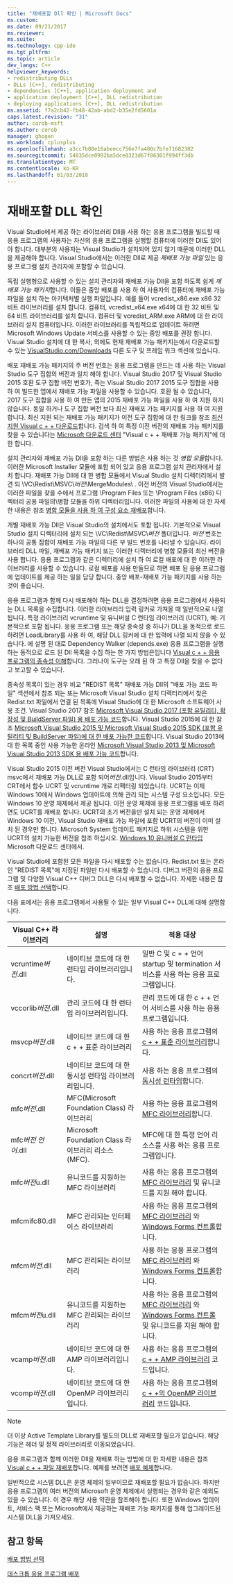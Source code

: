 ```yaml
---
title: "재배포할 Dll 확인 | Microsoft Docs"
ms.custom: 
ms.date: 09/21/2017
ms.reviewer: 
ms.suite: 
ms.technology: cpp-ide
ms.tgt_pltfrm: 
ms.topic: article
dev_langs: C++
helpviewer_keywords:
- redistributing DLLs
- DLLs [C++], redistributing
- dependencies [C++], application deployment and
- application deployment [C++], DLL redistribution
- deploying applications [C++], DLL redistribution
ms.assetid: f7a2cb42-fb48-42ab-abd2-b35e2fd5601a
caps.latest.revision: "31"
author: corob-msft
ms.author: corob
manager: ghogen
ms.workload: cplusplus
ms.openlocfilehash: a3cc7b80e16abeecc756e7fa480c7bfe71682382
ms.sourcegitcommit: 54035dce0992ba5dce0323d67f86301f994ff3db
ms.translationtype: MT
ms.contentlocale: ko-KR
ms.lasthandoff: 01/03/2018
---
```

# <a name="determining-which-dlls-to-redistribute"></a>재배포할 DLL 확인

Visual Studio에서 제공 하는 라이브러리 Dll을 사용 하는 응용 프로그램을 빌드할 때 응용 프로그램의 사용자는 자신의 응용 프로그램을 실행할 컴퓨터에 이러한 Dll도 있어야 합니다. 대부분의 사용자는 Visual Studio가 설치되어 있지 않기 때문에 이러한 DLL을 제공해야 합니다. Visual Studio에서는 이러한 Dll로 제공 *재배포 가능 파일* 있는 응용 프로그램 설치 관리자에 포함할 수 있습니다.

독립 실행형으로 사용할 수 있는 설치 관리자와 재배포 가능 Dll을 포함 하도록 쉽게 *재배포 가능 패키지*합니다. 이들은 중앙 배포를 사용 하 여 사용자의 컴퓨터에 재배포 가능 파일을 설치 하는 아키텍처별 실행 파일입니다. 예를 들어 vcredist\_x86.exe x86 32 비트 라이브러리를 설치 합니다. 컴퓨터, vcredist\_x64.exe x64에 대 한 32 비트 및 64 비트 라이브러리를 설치 합니다. 컴퓨터 및 vcredist\_ARM.exe ARM에 대 한 라이브러리 설치 컴퓨터입니다. 이러한 라이브러리를 독립적으로 업데이트 하려면 Microsoft Windows Update 서비스를 사용할 수 있는 중앙 배포를 권장 합니다. Visual Studio 설치에 대 한 복사, 외에도 현재 재배포 가능 패키지는에서 다운로드할 수 있는 [VisualStudio.com/Downloads](https://www.visualstudio.com/downloads/) 다른 도구 및 프레임 워크 섹션에 있습니다.

배포 재배포 가능 패키지의 주 버전 번호는 응용 프로그램을 만드는 데 사용 하는 Visual Studio 도구 집합의 버전과 일치 해야 합니다. Visual Studio 2017 및 Visual Studio 2015 호환 도구 집합 버전 번호가, 즉는 Visual Studio 2017 2015 도구 집합을 사용 하 여 빌드한 앱에서 재배포 가능 파일을 사용할 수 있습니다. 호환 될 수 있습니다, 2017 도구 집합을 사용 하 여 만든 앱의 2015 재배포 가능 파일을 사용 하 여 지원 하지 않습니다. 동일 하거나 도구 집합 버전 보다 최신 재배포 가능 패키지를 사용 하 여 지원 합니다. 최신 지원 되는 재배포 가능 패키지가 이전 도구 집합에 대 한 링크를 참조 [최신 지원 Visual c + + 다운로드](https://support.microsoft.com/en-us/help/2977003/the-latest-supported-visual-c-downloads)합니다. 검색 하 여 특정 이전 버전의 재배포 가능 패키지를 찾을 수 있습니다는 [Microsoft 다운로드 센터](http://go.microsoft.com/fwlink/p/?LinkId=158431) "Visual c + + 재배포 가능 패키지"에 대 한 합니다.

설치 관리자와 재배포 가능 Dll을 포함 하는 다른 방법은 사용 하는 것 *병합 모듈*합니다. 이러한 Microsoft Installer 모듈에 포함 되어 있고 응용 프로그램 설치 관리자에서 설치 합니다. 재배포 가능 Dll에 대 한 병합 모듈에서 Visual Studio 설치 디렉터리에서 발견 되 \\VC\\Redist\MSVC\\*버전*\\MergeModules\\ . 이전 버전의 Visual Studio에서는 이러한 파일을 찾을 수에서 프로그램 \\Program Files 또는 \\Program Files (x86) 디렉터리 공용 파일의\\병합 모듈을 하위 디렉터리입니다. 이러한 파일의 사용에 대 한 자세한 내용은 참조 [병합 모듈을 사용 하 여 구성 요소 재배포](../ide/redistributing-components-by-using-merge-modules.md)합니다.

개별 재배포 가능 Dll은 Visual Studio의 설치에서도 포함 됩니다. 기본적으로 Visual Studio 설치 디렉터리에 설치 되는 \\VC\\Redist\\MSVC\\*버전* 폴더입니다. *버전* 번호는 하나의 공통 집합이 재배포 가능 파일의 다른 부 빌드 번호를 나타낼 수 있습니다. 라이브러리 DLL 파일, 재배포 가능 패키지 또는 이러한 디렉터리에 병합 모듈의 최신 버전을 사용 합니다. 응용 프로그램과 같은 디렉터리에 설치 하 여 로컬 배포에 대 한 이러한 라이브러리를 사용할 수 있습니다. 로컬 배포를 사용 만들므로 하면 배포 된 응용 프로그램에 업데이트를 제공 하는 일을 담당 합니다. 중앙 배포-재배포 가능 패키지를 사용 하는 것이 좋습니다.

응용 프로그램과 함께 다시 배포해야 하는 DLL을 결정하려면 응용 프로그램에서 사용되는 DLL 목록을 수집합니다. 이러한 라이브러리 입력 링커로 가져올 때 일반적으로 나열 됩니다. 특정 라이브러리 vcruntime 및 유니버설 C 런타임 라이브러리 (UCRT), 예: 기본적으로 포함 됩니다. 응용 프로그램 또는 해당 종속성 중 하나가 DLL을 동적으로 로드 하려면 LoadLibrary를 사용 하 여, 해당 DLL 링커에 대 한 입력에 나열 되지 않을 수 있습니다. 에 설명 된 대로 Dependency Walker (depends.exe) 응용 프로그램을 실행 하는 동적으로 로드 된 Dll 목록을 수집 하는 한 가지 방법은입니다 [Visual c + + 응용 프로그램의 종속성 이해](../ide/understanding-the-dependencies-of-a-visual-cpp-application.md)합니다. 그러나이 도구는 오래 된 하 고 특정 Dll을 찾을 수 없다고 보고할 수 있습니다.

종속성 목록이 있는 경우 비교 "REDIST 목록" 재배포 가능 Dll의 "배포 가능 코드 파일" 섹션에서 참조 되는 또는 Microsoft Visual Studio 설치 디렉터리에서 찾은 Redist.txt 파일에서 연결 된 목록에 Visual Studio에 대 한 Microsoft 소프트웨어 사용 조건. Visual Studio 2017 참조 [Microsoft Visual Studio 2017 (포함 유틸리티, 확장성 및 BuildServer 파일) 용 배포 가능 코드](http://go.microsoft.com/fwlink/p/?linkid=823098)합니다. Visual Studio 2015에 대 한 참조 [Microsoft Visual Studio 2015 및 Microsoft Visual Studio 2015 SDK (포함 유틸리티 및 BuildServer 파일)에 대 한 배포 가능한 코드](http://go.microsoft.com/fwlink/p/?linkid=799794)합니다. Visual Studio 2013에 대 한 목록 중인 사용 가능한 온라인 [Microsoft Visual Studio 2013 및 Microsoft Visual Studio 2013 SDK 용 배포 가능 코드](http://go.microsoft.com/fwlink/p/?LinkId=313603)합니다.

Visual Studio 2015 이전 버전 Visual Studio에서는 C 런타임 라이브러리 (CRT) msvc에서 재배포 가능 DLL로 포함 되어*버전*.dll입니다. Visual Studio 2015부터 CRT에서 함수 UCRT 및 vcruntime 개로 리팩터링 되었습니다. UCRT는 이제 Windows 10에서 Windows 업데이트에 의해 관리 되는 시스템 구성 요소입니다. 모든 Windows 10 운영 체제에서 제공 됩니다. 이전 운영 체제에 응용 프로그램을 배포 하려면도 UCRT를 재배포 합니다. UCRT의 초기 버전을만 설치 되는 운영 체제에서 Windows 10 이전, Visual Studio 재배포 가능 파일에 포함 UCRT의 버전이 이미 설치 된 경우만 합니다. Microsoft System 업데이트 패키지로 하위 시스템을 위한 UCRT의 설치 가능한 버전을 참조 하십시오. [Windows 10 유니버설 C 런타임](https://www.microsoft.com/en-us/download/details.aspx?id=48234) Microsoft 다운로드 센터에서.

Visual Studio에 포함된 모든 파일을 다시 배포할 수는 없습니다. Redist.txt 또는 온라인 "REDIST 목록"에 지정된 파일만 다시 배포할 수 있습니다. 디버그 버전의 응용 프로그램 및 다양한 Visual C++ 디버그 DLL은 다시 배포할 수 없습니다. 자세한 내용은 참조 [배포 방법 선택](../ide/choosing-a-deployment-method.md)합니다.

다음 표에서는 응용 프로그램에서 사용될 수 있는 일부 Visual C++ DLL에 대해 설명합니다.

|Visual C++ 라이브러리|설명|적용 대상|
|--------------------------|-----------------|----------------|
|vcruntime*버전*.dll|네이티브 코드에 대 한 런타임 라이브러리입니다.|일반 C 및 c + + 언어 startup 및 termination 서비스를 사용 하는 응용 프로그램입니다.|
|vccorlib*버전*.dll|관리 코드에 대 한 런타임 라이브러리입니다.|관리 코드에 대 한 c + + 언어 서비스를 사용 하는 응용 프로그램입니다.|
|msvcp*버전*.dll|네이티브 코드에 대 한 c + + 표준 라이브러리|사용 하는 응용 프로그램의 [c + + 표준 라이브러리](../standard-library/cpp-standard-library-reference.md)합니다.|
|concrt*버전*.dll|네이티브 코드에 대 한 동시성 런타임 라이브러리입니다.|사용 하는 응용 프로그램의 [동시성 런타임](../parallel/concrt/concurrency-runtime.md)합니다.|
|mfc*버전*.dll|MFC(Microsoft Foundation Class) 라이브러리|사용 하는 응용 프로그램의 [MFC 라이브러리](../mfc/mfc-desktop-applications.md)합니다.|
|mfc*버전* *언어*.dll|Microsoft Foundation Class 라이브러리 리소스 (MFC).|MFC에 대 한 특정 언어 리소스를 사용 하는 응용 프로그램입니다.|
|mfc*버전*u.dll|유니코드를 지원하는 MFC 라이브러리|사용 하는 응용 프로그램의 [MFC 라이브러리](../mfc/mfc-desktop-applications.md) 및 유니코드를 지원 해야 합니다.|
|mfcmifc80.dll|MFC 관리되는 인터페이스 라이브러리|사용 하는 응용 프로그램의 [MFC 라이브러리](../mfc/mfc-desktop-applications.md) 와 [Windows Forms 컨트롤](/dotnet/framework/winforms/controls/index)합니다.|
|mfcm*버전*.dll|MFC 관리되는 라이브러리|사용 하는 응용 프로그램의 [MFC 라이브러리](../mfc/mfc-desktop-applications.md) 와 [Windows Forms 컨트롤](/dotnet/framework/winforms/controls/index)합니다.|
|mfcm*버전*u.dll|유니코드를 지원하는 MFC 관리되는 라이브러리|사용 하는 응용 프로그램의 [MFC 라이브러리](../mfc/mfc-desktop-applications.md) 와 [Windows Forms 컨트롤](/dotnet/framework/winforms/controls/index) 및 유니코드를 지원 해야 합니다.|
|vcamp*버전*.dll|네이티브 코드에 대 한 AMP 라이브러리입니다.|사용 하는 응용 프로그램의 [c + + AMP 라이브러리](../parallel/amp/cpp-amp-cpp-accelerated-massive-parallelism.md) 코드입니다.|
|vcomp*버전*.dll|네이티브 코드에 대 한 OpenMP 라이브러리입니다.|사용 하는 응용 프로그램의 [c + +의 OpenMP 라이브러리](../parallel/openmp/openmp-in-visual-cpp.md) 코드입니다.|

> [!NOTE]
> 더 이상 Active Template Library를 별도의 DLL로 재배포할 필요가 없습니다. 해당 기능은 헤더 및 정적 라이브러리로 이동되었습니다.

응용 프로그램과 함께 이러한 Dll을 재배포 하는 방법에 대 한 자세한 내용은 참조 [Visual c + + 파일 재배포](../ide/redistributing-visual-cpp-files.md)합니다. 예제를 보려면 [배포 예제](../ide/deployment-examples.md)합니다.

일반적으로 시스템 DLL은 운영 체제의 일부이므로 재배포할 필요가 없습니다. 하지만 응용 프로그램이 여러 버전의 Microsoft 운영 체제에서 실행되는 경우와 같은 예외도 있을 수 있습니다. 이 경우 해당 사용 약관을 참조해야 합니다. 또한 Windows 업데이트, 서비스 팩 또는 Microsoft에서 제공하는 재배포 가능 패키지를 통해 업그레이드된 시스템 DLL을 가져오세요.

## <a name="see-also"></a>참고 항목

[배포 방법 선택](../ide/choosing-a-deployment-method.md)

[데스크톱 응용 프로그램 배포](../ide/deploying-native-desktop-applications-visual-cpp.md)
